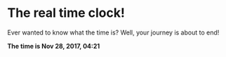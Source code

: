 # The real time clock!

Ever wanted to know what the time is? Well, your journey is about to end!

**The time is Nov 28, 2017, 04:21**